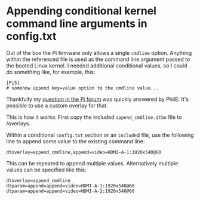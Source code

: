 # Appending conditional kernel command line arguments in config.txt

Out of the box the Pi firmware only allows a single `cmdline` option. Anything within the referenced file
is used as the command line argument passed to the booted Linux kernel. I needed additional conditional 
values, so I could do something like, for example, this:

```
[Pi5]
# somehow append key=value option to the cmdline value...
```

Thankfully my [question in the Pi forum](https://forums.raspberrypi.com/viewtopic.php?p=2231554) was
quickly answered by PhilE: It's possible to use a custom overlay for that.

This is how it works: First copy the included `append_cmdline.dtbo` file to /overlays.

Within a conditional `config.txt` section or an `include`d file, use the following line to append some value to the existing command line:

```
dtoverlay=append_cmdline,append=video=HDMI-A-1:1920x540@60
```

This can be repeated to append multiple values. Alternatively multiple values can be specified like this:

```
dtoverlay=append_cmdline
dtparam=append=append=video=HDMI-A-1:1920x540@60
dtparam=append=append=video=HDMI-A-2:1920x540@60
```
